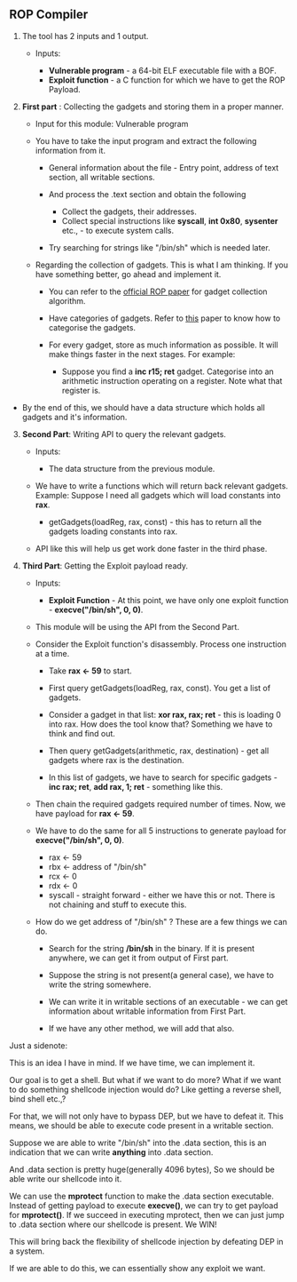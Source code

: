 ## ROP Compiler

1. The tool has 2 inputs and 1 output. 

    * Inputs: 
        
        * **Vulnerable program** - a 64-bit ELF executable file with a BOF.
        * **Exploit function** - a C function for which we have to get the ROP Payload.

2. **First part** : Collecting the gadgets and storing them in a proper manner. 

    * Input for this module: Vulnerable program
    * You have to take the input program and extract the following information from it. 

        * General information about the file - Entry point, address of text section, all writable sections.  
        
        * And process the .text section and obtain the following

            * Collect the gadgets, their addresses. 
            * Collect special instructions like **syscall**, **int 0x80**, **sysenter** etc., - to execute system calls. 
        
        * Try searching for strings like "/bin/sh" which is needed later.


    * Regarding the collection of gadgets. This is what I am thinking. If you have something better, go ahead and implement it. 

        * You can refer to the [official ROP paper](https://github.com/ROPCompiler/Resources/blob/master/ResearchPapers/ROP/RETURN%20ORIENTED%20PROGRAMMING:%20ORIGINAL%20PAPER.pdf) for gadget collection algorithm. 
        * Have categories of gadgets. Refer to [this](https://github.com/ROPCompiler/Resources/blob/master/ResearchPapers/ROP/ROP%20COMPILER%20PAPER%20MIT.pdf) paper to know how to categorise the gadgets. 
        * For every gadget, store as much information as possible. It will make things faster in the next stages. For example: 

            * Suppose you find a **inc r15; ret** gadget. Categorise into an arithmetic instruction operating on a register. Note what that register is. 

* By the end of this, we should have a data structure which holds all gadgets and it's information. 

3. **Second Part**: Writing API to query the relevant gadgets.

    * Inputs: 
        
        * The data structure from the previous module. 

    * We have to write a functions which will return back relevant gadgets. Example: Suppose I need all gadgets which will load constants into **rax**. 

        * getGadgets(loadReg, rax, const) - this has to return all the gadgets loading constants into rax. 

    * API like this will help us get work done faster in the third phase.

4. **Third Part**: Getting the Exploit payload ready.

    * Inputs: 

        * **Exploit Function** - At this point, we have only one exploit function - **execve("/bin/sh", 0, 0)**. 

    * This module will be using the API from the Second Part. 

    * Consider the Exploit function's disassembly. Process one instruction at a time. 

        * Take **rax <- 59** to start. 

        * First query getGadgets(loadReg, rax, const). You get a list of gadgets. 

        * Consider a gadget in that list: **xor rax, rax; ret** - this is loading 0 into rax. How does the tool know that? Something we have to think and find out.

        * Then query getGadgets(arithmetic, rax, destination) - get all gadgets where rax is the destination. 

        * In this list of gadgets, we have to search for specific gadgets - **inc rax; ret**, **add rax, 1; ret** - something like this. 

    * Then chain the required gadgets required number of times. Now, we have payload for **rax <- 59**. 

    * We have to do the same for all 5 instructions to generate payload for **execve("/bin/sh", 0, 0)**. 

        * rax <- 59
        * rbx <- address of "/bin/sh"
        * rcx <- 0
        * rdx <- 0
        * syscall - straight forward - either we have this or not. There is not chaining and stuff to execute this.
    
    * How do we get address of "/bin/sh" ? These are a few things we can do. 

        * Search for the string **/bin/sh** in the binary. If it is present anywhere, we can get it from output of First part. 

        * Suppose the string is not present(a general case), we have to write the string somewhere. 

        * We can write it in writable sections of an executable - we can get information about writable information from First Part.

        * If we have any other method, we will add that also. 
    

Just a sidenote: 

This is an idea I have in mind. If we have time, we can implement it. 

Our goal is to get a shell. But what if we want to do more? What if we want to do something shellcode injection would do? Like getting a reverse shell, bind shell etc.,?

For that, we will not only have to bypass DEP, but we have to defeat it. This means, we should be able to execute code present in a writable section. 

Suppose we are able to write "/bin/sh" into the .data section, this is an indication that we can write **anything** into .data section. 

And .data section is pretty huge(generally 4096 bytes), So we should be able write our shellcode into it. 

We can use the **mprotect** function to make the .data section executable. Instead of getting payload to execute **execve()**, we can try to get payload for **mprotect()**. If we succeed in executing mprotect, then we can just jump to .data section where our shellcode is present. We WIN!

This will bring back the flexibility of shellcode injection by defeating DEP in a system. 

If we are able to do this, we can essentially show any exploit we want. 